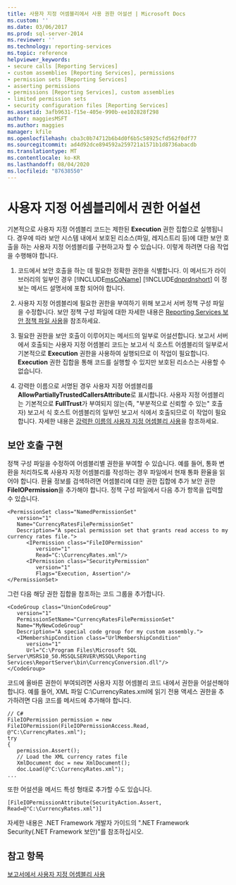 ```yaml
---
title: 사용자 지정 어셈블리에서 사용 권한 어설션 | Microsoft Docs
ms.custom: ''
ms.date: 03/06/2017
ms.prod: sql-server-2014
ms.reviewer: ''
ms.technology: reporting-services
ms.topic: reference
helpviewer_keywords:
- secure calls [Reporting Services]
- custom assemblies [Reporting Services], permissions
- permission sets [Reporting Services]
- asserting permissions
- permissions [Reporting Services], custom assemblies
- limited permission sets
- security configuration files [Reporting Services]
ms.assetid: 3afb9631-f15e-405e-990b-ee102828f298
author: maggiesMSFT
ms.author: maggies
manager: kfile
ms.openlocfilehash: cba3c0b74712b6b4d0f6b5c58925cfd562f0df77
ms.sourcegitcommit: ad4d92dce894592a259721a1571b1d8736abacdb
ms.translationtype: MT
ms.contentlocale: ko-KR
ms.lasthandoff: 08/04/2020
ms.locfileid: "87638550"
---
```

# <a name="asserting-permissions-in-custom-assemblies"></a>사용자 지정 어셈블리에서 권한 어설션
  기본적으로 사용자 지정 어셈블리 코드는 제한된 **Execution** 권한 집합으로 실행됩니다. 경우에 따라 보안 시스템 내에서 보호된 리소스(파일, 레지스트리 등)에 대한 보안 호출을 하는 사용자 지정 어셈블리를 구현하고자 할 수 있습니다. 이렇게 하려면 다음 작업을 수행해야 합니다.  
  
1.  코드에서 보안 호출을 하는 데 필요한 정확한 권한을 식별합니다. 이 메서드가 라이브러리의 일부인 경우 [!INCLUDE[msCoName](../../includes/msconame-md.md)] [!INCLUDE[dnprdnshort](../../includes/dnprdnshort-md.md)] 이 정보는 메서드 설명서에 포함 되어야 합니다.  
  
2.  사용자 지정 어셈블리에 필요한 권한을 부여하기 위해 보고서 서버 정책 구성 파일을 수정합니다. 보안 정책 구성 파일에 대한 자세한 내용은 [Reporting Services 보안 정책 파일 사용](../extensions/secure-development/using-reporting-services-security-policy-files.md)을 참조하세요.  
  
3.  필요한 권한을 보안 호출이 이루어지는 메서드의 일부로 어설션합니다. 보고서 서버에서 호출되는 사용자 지정 어셈블리 코드는 보고서 식 호스트 어셈블리의 일부로서 기본적으로 **Execution** 권한을 사용하여 실행되므로 이 작업이 필요합니다. **Execution** 권한 집합을 통해 코드를 실행할 수 있지만 보호된 리소스는 사용할 수 없습니다.  
  
4.  강력한 이름으로 서명된 경우 사용자 지정 어셈블리를 **AllowPartiallyTrustedCallersAttribute**로 표시합니다. 사용자 지정 어셈블리는 기본적으로 **FullTrust**가 부여되지 않는(즉, "부분적으로 신뢰할 수 있는" 호출자) 보고서 식 호스트 어셈블리의 일부인 보고서 식에서 호출되므로 이 작업이 필요합니다. 자세한 내용은 [강력한 이름의 사용자 지정 어셈블리 사용](using-strong-named-custom-assemblies.md)을 참조하세요.  
  
## <a name="implementing-a-secure-call"></a>보안 호출 구현  
 정책 구성 파일을 수정하여 어셈블리별 권한을 부여할 수 있습니다. 예를 들어, 통화 변환을 처리하도록 사용자 지정 어셈블리를 작성하는 경우 파일에서 현재 통화 환율을 읽어야 합니다. 환율 정보를 검색하려면 어셈블리에 대한 권한 집합에 추가 보안 권한 **FileIOPermission**을 추가해야 합니다. 정책 구성 파일에서 다음 추가 항목을 입력할 수 있습니다.  
  
```  
<PermissionSet class="NamedPermissionSet"  
   version="1"  
   Name="CurrencyRatesFilePermissionSet"  
   Description="A special permission set that grants read access to my currency rates file.">  
      <IPermission class="FileIOPermission"  
         version="1"  
         Read="C:\CurrencyRates.xml"/>  
      <IPermission class="SecurityPermission"  
         version="1"  
         Flags="Execution, Assertion"/>  
</PermissionSet>  
```  
  
 그런 다음 해당 권한 집합을 참조하는 코드 그룹을 추가합니다.  
  
```  
<CodeGroup class="UnionCodeGroup"  
   version="1"  
   PermissionSetName="CurrencyRatesFilePermissionSet"  
   Name="MyNewCodeGroup"  
   Description="A special code group for my custom assembly.">  
   <IMembershipCondition class="UrlMembershipCondition"  
      version="1"  
      Url="C:\Program Files\Microsoft SQL Server\MSRS10_50.MSSQLSERVER\MSSQL\Reporting Services\ReportServer\bin\CurrencyConversion.dll"/>  
</CodeGroup>  
```  
  
 코드에 올바른 권한이 부여되려면 사용자 지정 어셈블리 코드 내에서 권한을 어설션해야 합니다. 예를 들어, XML 파일 C:\CurrencyRates.xml에 읽기 전용 액세스 권한을 추가하려면 다음 코드를 메서드에 추가해야 합니다.  
  
```  
// C#  
FileIOPermission permission = new FileIOPermission(FileIOPermissionAccess.Read, @"C:\CurrencyRates.xml");  
try  
{  
   permission.Assert();  
   // Load the XML currency rates file  
   XmlDocument doc = new XmlDocument();  
   doc.Load(@"C:\CurrencyRates.xml");  
...  
```  
  
 또한 어설션을 메서드 특성 형태로 추가할 수도 있습니다.  
  
```  
[FileIOPermissionAttribute(SecurityAction.Assert, Read=@"C:\CurrencyRates.xml")]  
```  
  
 자세한 내용은 .NET Framework 개발자 가이드의 ".NET Framework Security(.NET Framework 보안)"를 참조하십시오.  
  
## <a name="see-also"></a>참고 항목  
 [보고서에서 사용자 지정 어셈블리 사용](using-custom-assemblies-with-reports.md)  
  
  
